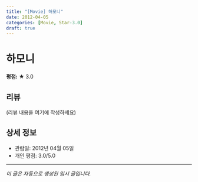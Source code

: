 ```yaml
---
title: "[Movie] 하모니"
date: 2012-04-05
categories: [Movie, Star-3.0]
draft: true
---
```


# 하모니

**평점:** ★ 3.0

## 리뷰

(리뷰 내용을 여기에 작성하세요)

## 상세 정보

- 관람일: 2012년 04월 05일
- 개인 평점: 3.0/5.0

---

*이 글은 자동으로 생성된 임시 글입니다.*
